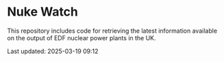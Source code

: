 # Nuke Watch

This repository includes code for retrieving the latest information available on the output of EDF nuclear power plants in the UK.

Last updated: 2025-03-19 09:12